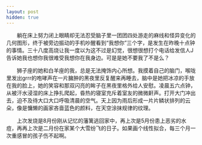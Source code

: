 ```yaml
---
layout: post
hidden: true
---
```

　　躺在床上努力闭上眼睛却无法忍受脑子里一团团四处游走的麻线和怪异变化的几何图形，终于被旁边振动的手机吵醒看到“我想你”三个字，是发生在昨晚十点钟的事情。三十八度高烧让我一度以为这不过是幻觉，很想很想打个电话给发信人J告诉她我也想你我很难受我想你在我身边。可是是她不要我了不是么？

　　狮子座的她和白羊座的我，总是无法掩饰内心所想。我摸着自己的脑门，喉咙里发出grrr的咆哮声在一片臃肿的黑夜里反复醒来再睡去，脑中是她把冰凉的手放在我的脸上，她的笑容和那双闪亮的眸子在黑夜里格外给人安慰。凌晨五六点钟，从被汗水浸湿的床上挣扎爬起，昏热的寝室充斥着室友的微微鼾声。打开大门冲出去，迫不及待大口大口呼吸清晨的空气。天上因为雨后形成一片片鳞状排列的云朵，像是慵懒的画家吝啬蓝色的颜料，在天空涂抹规律的纹理。

　　上次发烧是8月份刚从记忆的藩篱逃回家中，再上次是5月份患上恶劣的水痘，再再上次是二月份在家某个大雪纷飞的日子。如果画个线性拟合，每三个月一次重感冒的孩子伤不起啊。